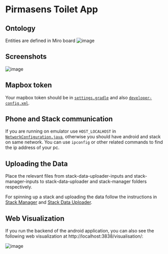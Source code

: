 # Pirmasens Toilet App

## Ontology
Entities are defined in Miro board
![image](https://github.com/cambridge-cares/TheWorldAvatar/assets/115569120/83aa5fc0-6a73-44c5-96cd-60855469aa23)


## Screenshots

![image](https://github.com/cambridge-cares/TheWorldAvatar/assets/115569120/575660d0-183b-4e1a-8ec5-db6ed235efbf)


## Mapbox token

Your mapbox token should be in [`settings.gradle`](./gradle.properties) and also [`developer-config.xml`](./core/utils/src/main/res/values/developer-config.xml). 

## Phone and Stack communication
If you are running on emulator use `HOST_LOCALHOST` in [`NetworkConfiguration.java`](./core/network/src/main/java/uk/ac/cam/cares/jps/network/NetworkConfiguration.java), otherwise you should have android and stack on same network. You can use `ipconfig` or other related commands to find the ip address of your pc.


## Uploading the Data
Place the relevant files from stack-data-uploader-inputs and stack-manager-inputs to stack-data-uploader and stack-manager folders respectively.


For spinning up a stack and uploading the data follow the instructions in [Stack Manager](https://github.com/cambridge-cares/TheWorldAvatar/tree/main/Deploy/stacks/dynamic/stack-manager) and [Stack Data Uploader]( https://github.com/cambridge-cares/TheWorldAvatar/tree/main/Deploy/stacks/dynamic/stack-data-uploader).


## Web Visualization
If you run the backend of the android application, you can also see the following web visualization at http://localhost:3838/visualisation/:

![image](https://github.com/cambridge-cares/TheWorldAvatar/assets/115569120/e3402978-26bb-40f4-a6f2-7e1bb52f99e2)


